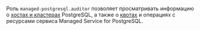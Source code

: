Роль `managed-postgresql.auditor` позволяет просматривать информацию о [хостах и кластерах](../../managed-postgresql/concepts/index.md) PostgreSQL, а также о [квотах](../../managed-postgresql/concepts/limits.md#mpg-quotas) и операциях с ресурсами сервиса Managed Service for PostgreSQL.

